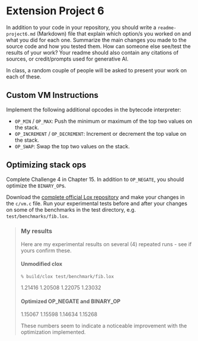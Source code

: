 
# Extension Project 6

In addition to your code in your repository, you should write a `readme-project6.md` (Markdown) file that explain which option/s you worked on and what you did for each one. Summarize the main changes you made to the source code and how you tested them. How can someone else see/test the results of your work? Your readme should also contain any citations of sources, or credit/prompts used for generative AI.

In class, a random couple of people will be asked to present your work on each of these.

## Custom VM Instructions

Implement the following additional opcodes in the bytecode interpreter:

- `OP_MIN` / `OP_MAX`: Push the minimum or maximum of the top two values on the stack.
- `OP_INCREMENT` / `OP_DECREMENT`: Increment or decrement the top value on the stack.
- `OP_SWAP`: Swap the top two values on the stack.


## Optimizing stack ops

Complete Challenge 4 in Chapter 15. In addition to `OP_NEGATE`, you should optimize the `BINARY_OP`s.

Download the [complete official Lox repository](https://github.com/munificent/craftinginterpreters) and make your changes in the `c/vm.c` file. Run your experimental tests before and after your changes on some of the benchmarks in the test directory, e.g. `test/benchmarks/fib.lox`.

> ### My results
>
> Here are my experimental results on several (4) repeated runs - see if yours confirm these.
>
> #### Unmodified clox
> `% build/clox test/benchmark/fib.lox`
>
> 1.21416
> 1.20508
> 1.22075
> 1.23032
>
> #### Optimized OP_NEGATE and BINARY_OP
>
> 1.15067
> 1.15598
> 1.14634
> 1.15268
>
> These numbers seem to indicate a noticeable improvement with the optimization implemented.
>  
